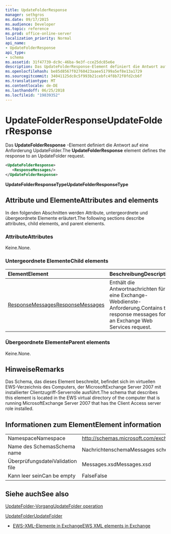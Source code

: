```yaml
---
title: UpdateFolderResponse
manager: sethgros
ms.date: 09/17/2015
ms.audience: Developer
ms.topic: reference
ms.prod: office-online-server
localization_priority: Normal
api_name:
- UpdateFolderResponse
api_type:
- schema
ms.assetid: 31f47739-dc9c-46ba-9e3f-cce25dc85e6e
description: Das UpdateFolderResponse-Element definiert die Antwort auf eine Anforderung UpdateFolder.
ms.openlocfilehash: be85d8567f02760423aaee51799a5ef8e13a1729
ms.sourcegitcommit: 34041125dc8c5f993b21cebfc4f8b72f0fd2cb6f
ms.translationtype: MT
ms.contentlocale: de-DE
ms.lasthandoff: 06/25/2018
ms.locfileid: "19839352"
---
```

# <a name="updatefolderresponse"></a><span data-ttu-id="8f3ad-103">UpdateFolderResponse</span><span class="sxs-lookup"><span data-stu-id="8f3ad-103">UpdateFolderResponse</span></span>

<span data-ttu-id="8f3ad-104">Das **UpdateFolderResponse** -Element definiert die Antwort auf eine Anforderung UpdateFolder.</span><span class="sxs-lookup"><span data-stu-id="8f3ad-104">The **UpdateFolderResponse** element defines the response to an UpdateFolder request.</span></span> 
  
```xml
<UpdateFolderResponse>
   <ResponseMessages/>
</UpdateFolderResponse>
```

 <span data-ttu-id="8f3ad-105">**UpdateFolderResponseType**</span><span class="sxs-lookup"><span data-stu-id="8f3ad-105">**UpdateFolderResponseType**</span></span>
## <a name="attributes-and-elements"></a><span data-ttu-id="8f3ad-106">Attribute und Elemente</span><span class="sxs-lookup"><span data-stu-id="8f3ad-106">Attributes and elements</span></span>

<span data-ttu-id="8f3ad-107">In den folgenden Abschnitten werden Attribute, untergeordnete und übergeordnete Elemente erläutert.</span><span class="sxs-lookup"><span data-stu-id="8f3ad-107">The following sections describe attributes, child elements, and parent elements.</span></span>
  
### <a name="attributes"></a><span data-ttu-id="8f3ad-108">Attribute</span><span class="sxs-lookup"><span data-stu-id="8f3ad-108">Attributes</span></span>

<span data-ttu-id="8f3ad-109">Keine.</span><span class="sxs-lookup"><span data-stu-id="8f3ad-109">None.</span></span>
  
### <a name="child-elements"></a><span data-ttu-id="8f3ad-110">Untergeordnete Elemente</span><span class="sxs-lookup"><span data-stu-id="8f3ad-110">Child elements</span></span>

|<span data-ttu-id="8f3ad-111">**Element**</span><span class="sxs-lookup"><span data-stu-id="8f3ad-111">**Element**</span></span>|<span data-ttu-id="8f3ad-112">**Beschreibung**</span><span class="sxs-lookup"><span data-stu-id="8f3ad-112">**Description**</span></span>|
|:-----|:-----|
|[<span data-ttu-id="8f3ad-113">ResponseMessages</span><span class="sxs-lookup"><span data-stu-id="8f3ad-113">ResponseMessages</span></span>](responsemessages.md) <br/> |<span data-ttu-id="8f3ad-114">Enthält die Antwortnachrichten für eine Exchange-Webdienste-Anforderung.</span><span class="sxs-lookup"><span data-stu-id="8f3ad-114">Contains the response messages for an Exchange Web Services request.</span></span>  <br/> |
   
### <a name="parent-elements"></a><span data-ttu-id="8f3ad-115">Übergeordnete Elemente</span><span class="sxs-lookup"><span data-stu-id="8f3ad-115">Parent elements</span></span>

<span data-ttu-id="8f3ad-116">Keine.</span><span class="sxs-lookup"><span data-stu-id="8f3ad-116">None.</span></span>
  
## <a name="remarks"></a><span data-ttu-id="8f3ad-117">Hinweise</span><span class="sxs-lookup"><span data-stu-id="8f3ad-117">Remarks</span></span>

<span data-ttu-id="8f3ad-118">Das Schema, das dieses Element beschreibt, befindet sich im virtuellen EWS-Verzeichnis des Computers, der MicrosoftExchange Server 2007 mit installierter Clientzugriff-Serverrolle ausführt.</span><span class="sxs-lookup"><span data-stu-id="8f3ad-118">The schema that describes this element is located in the EWS virtual directory of the computer that is running MicrosoftExchange Server 2007 that has the Client Access server role installed.</span></span>
  
## <a name="element-information"></a><span data-ttu-id="8f3ad-119">Informationen zum Element</span><span class="sxs-lookup"><span data-stu-id="8f3ad-119">Element information</span></span>

|||
|:-----|:-----|
|<span data-ttu-id="8f3ad-120">Namespace</span><span class="sxs-lookup"><span data-stu-id="8f3ad-120">Namespace</span></span>  <br/> |http://schemas.microsoft.com/exchange/services/2006/messages  <br/> |
|<span data-ttu-id="8f3ad-121">Name des Schemas</span><span class="sxs-lookup"><span data-stu-id="8f3ad-121">Schema name</span></span>  <br/> |<span data-ttu-id="8f3ad-122">Nachrichtenschema</span><span class="sxs-lookup"><span data-stu-id="8f3ad-122">Messages schema</span></span>  <br/> |
|<span data-ttu-id="8f3ad-123">Überprüfungsdatei</span><span class="sxs-lookup"><span data-stu-id="8f3ad-123">Validation file</span></span>  <br/> |<span data-ttu-id="8f3ad-124">Messages.xsd</span><span class="sxs-lookup"><span data-stu-id="8f3ad-124">Messages.xsd</span></span>  <br/> |
|<span data-ttu-id="8f3ad-125">Kann leer sein</span><span class="sxs-lookup"><span data-stu-id="8f3ad-125">Can be empty</span></span>  <br/> |<span data-ttu-id="8f3ad-126">False</span><span class="sxs-lookup"><span data-stu-id="8f3ad-126">False</span></span>  <br/> |
   
## <a name="see-also"></a><span data-ttu-id="8f3ad-127">Siehe auch</span><span class="sxs-lookup"><span data-stu-id="8f3ad-127">See also</span></span>



[<span data-ttu-id="8f3ad-128">UpdateFolder-Vorgang</span><span class="sxs-lookup"><span data-stu-id="8f3ad-128">UpdateFolder operation</span></span>](updatefolder-operation.md)
  
[<span data-ttu-id="8f3ad-129">UpdateFolder</span><span class="sxs-lookup"><span data-stu-id="8f3ad-129">UpdateFolder</span></span>](updatefolder.md)


- [<span data-ttu-id="8f3ad-130">EWS-XML-Elemente in Exchange</span><span class="sxs-lookup"><span data-stu-id="8f3ad-130">EWS XML elements in Exchange</span></span>](ews-xml-elements-in-exchange.md)

